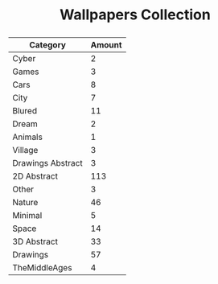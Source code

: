 <h1><p align="center">Wallpapers Collection</p></h1>

<div align="center">

| Category      | Amount |
| ------------- | ------------ |
| Cyber | 2 |
| Games | 3 |
| Cars | 8 |
| City | 7 |
| Blured | 11 |
| Dream | 2 |
| Animals | 1 |
| Village | 3 |
| Drawings Abstract | 3 |
| 2D Abstract | 113 |
| Other | 3 |
| Nature | 46 |
| Minimal | 5 |
| Space | 14 |
| 3D Abstract | 33 |
| Drawings | 57 |
| TheMiddleAges | 4 |

</div>